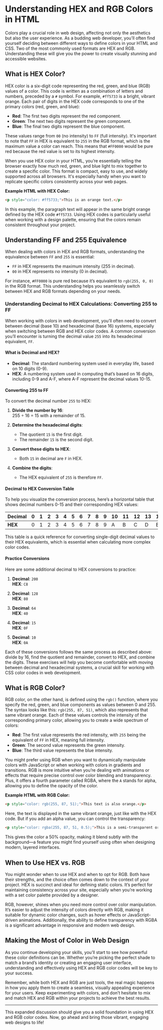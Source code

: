 # **Understanding HEX and RGB Colors in HTML**

Colors play a crucial role in web design, affecting not only the aesthetics but also the user experience. As a budding web developer, you’ll often find yourself deciding between different ways to define colors in your HTML and CSS. Two of the most commonly used formats are HEX and RGB. Understanding these will give you the power to create visually stunning and accessible websites.

## **What is HEX Color?**

HEX color is a six-digit code representing the red, green, and blue (RGB) values of a color. This code is written as a combination of letters and numbers, preceded by a `#` symbol. For example, `#ff5733` is a bright, vibrant orange. Each pair of digits in the HEX code corresponds to one of the primary colors (red, green, and blue):

- **Red**: The first two digits represent the red component.
- **Green**: The next two digits represent the green component.
- **Blue**: The final two digits represent the blue component.

These values range from `00` (no intensity) to `FF` (full intensity). It's important to note that `FF` in HEX is equivalent to `255` in the RGB format, which is the maximum value a color can reach. This means that `#FF0000` would be pure red because the red value is set to its highest intensity.

When you use HEX color in your HTML, you’re essentially telling the browser exactly how much red, green, and blue light to mix together to create a specific color. This format is compact, easy to use, and widely supported across all browsers. It's especially handy when you want to replicate specific colors consistently across your web pages. 

**Example HTML with HEX Color:**

```html
<p style="color: #ff5733;">This is an orange text.</p>
```

In this example, the paragraph text will appear in the same bright orange defined by the HEX code `#ff5733`. Using HEX codes is particularly useful when working with a design palette, ensuring that the colors remain consistent throughout your project.

## **Understanding FF and 255 Equivalence**

When dealing with colors in HEX and RGB formats, understanding the equivalence between `FF` and `255` is essential:

- `FF` in HEX represents the maximum intensity (255 in decimal).
- `00` in HEX represents no intensity (0 in decimal).

For instance, `#FF0000` is pure red because it’s equivalent to `rgb(255, 0, 0)` in the RGB format. This understanding helps you seamlessly switch between HEX and RGB formats depending on your needs.

### **Understanding Decimal to HEX Calculations: Converting 255 to FF**

When working with colors in web development, you’ll often need to convert between decimal (base 10) and hexadecimal (base 16) systems, especially when switching between RGB and HEX color codes. A common conversion you’ll encounter is turning the decimal value `255` into its hexadecimal equivalent, `FF`.

#### **What is Decimal and HEX?**

- **Decimal**: The standard numbering system used in everyday life, based on 10 digits (0-9).
- **HEX**: A numbering system used in computing that’s based on 16 digits, including 0-9 and A-F, where A-F represent the decimal values 10-15.

#### **Converting 255 to FF**

To convert the decimal number `255` to HEX:

1. **Divide the number by 16**:  
   255 ÷ 16 = 15 with a remainder of 15.

2. **Determine the hexadecimal digits**:  
   - The quotient `15` is the first digit.
   - The remainder `15` is the second digit.

3. **Convert these digits to HEX**:  
   - Both `15` in decimal are `F` in HEX.

4. **Combine the digits**:  
   - The HEX equivalent of `255` is therefore `FF`.

#### **Decimal to HEX Conversion Table**

To help you visualize the conversion process, here’s a horizontal table that shows decimal numbers 0-15 and their corresponding HEX values:

| **Decimal** | 0  | 1  | 2  | 3  | 4  | 5  | 6  | 7  | 8  | 9  | 10 | 11 | 12 | 13 | 14 | 15 |
|-------------|----|----|----|----|----|----|----|----|----|----|----|----|----|----|----|----|
| **HEX**     | 0  | 1  | 2  | 3  | 4  | 5  | 6  | 7  | 8  | 9  | A  | B  | C  | D  | E  | F  |

This table is a quick reference for converting single-digit decimal values to their HEX equivalents, which is essential when calculating more complex color codes.

#### **Practice Conversions**

Here are some additional decimal to HEX conversions to practice:

1. **Decimal**: `200`  
   **HEX**: `C8`

2. **Decimal**: `128`  
   **HEX**: `80`

3. **Decimal**: `64`  
   **HEX**: `40`

4. **Decimal**: `15`  
   **HEX**: `0F`

5. **Decimal**: `10`  
   **HEX**: `0A`

Each of these conversions follows the same process as described above: divide by 16, find the quotient and remainder, convert to HEX, and combine the digits. These exercises will help you become comfortable with moving between decimal and hexadecimal systems, a crucial skill for working with CSS color codes in web development.

## **What is RGB Color?**

RGB color, on the other hand, is defined using the `rgb()` function, where you specify the red, green, and blue components as values between 0 and 255. The syntax looks like this: `rgb(255, 87, 51)`, which also represents that same vibrant orange. Each of these values controls the intensity of the corresponding primary color, allowing you to create a wide spectrum of colors:

- **Red**: The first value represents the red intensity, with `255` being the equivalent of `FF` in HEX, meaning full intensity.
- **Green**: The second value represents the green intensity.
- **Blue**: The third value represents the blue intensity.

You might prefer using RGB when you want to dynamically manipulate colors with JavaScript or when working with colors in gradients and transitions. RGB is more intuitive when you’re dealing with animations or effects that require precise control over color blending and transparency. Plus, it offers a fourth parameter called RGBA, where the `A` stands for alpha, allowing you to define the opacity of the color.

**Example HTML with RGB Color:**

```html
<p style="color: rgb(255, 87, 51);">This text is also orange.</p>
```

Here, the text is displayed in the same vibrant orange, just like with the HEX code. But if you add an alpha value, you can control the transparency:

```html
<p style="color: rgba(255, 87, 51, 0.5);">This is a semi-transparent orange text.</p>
```

This gives the color a 50% opacity, making it blend subtly with the background—a feature you might find yourself using often when designing modern, layered interfaces.

## **When to Use HEX vs. RGB**

You might wonder when to use HEX and when to opt for RGB. Both have their strengths, and the choice often comes down to the context of your project. HEX is succinct and ideal for defining static colors. It’s perfect for maintaining consistency across your site, especially when you’re working with a set color palette provided by a designer.

RGB, however, shines when you need more control over color manipulation. It’s easier to adjust the intensity of colors directly with RGB, making it suitable for dynamic color changes, such as hover effects or JavaScript-driven animations. Additionally, the ability to define transparency with RGBA is a significant advantage in responsive and modern web design.

## **Making the Most of Color in Web Design**

As you continue developing your skills, you’ll start to see how powerful these color definitions can be. Whether you’re picking the perfect shade to match a brand’s identity or creating an engaging user interface, understanding and effectively using HEX and RGB color codes will be key to your success.

Remember, while both HEX and RGB are just tools, the real magic happens in how you apply them to create a seamless, visually appealing experience for your users. Keep experimenting with colors, and don’t hesitate to mix and match HEX and RGB within your projects to achieve the best results.

---

This expanded discussion should give you a solid foundation in using HEX and RGB color codes. Now, go ahead and bring those vibrant, engaging web designs to life!